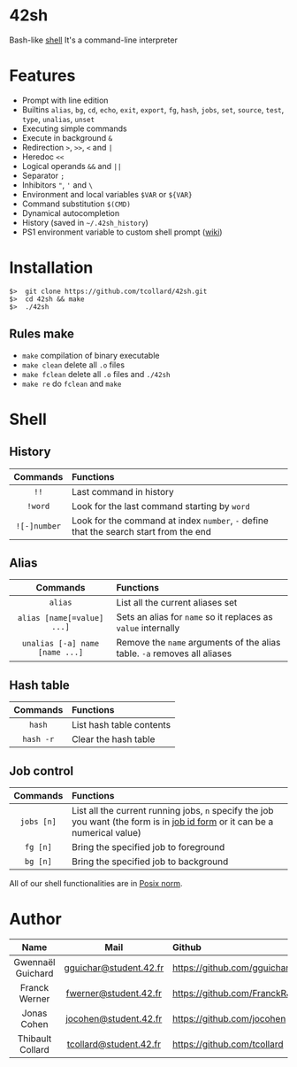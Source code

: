 # 42sh
Bash-like [shell](https://en.wikipedia.org/wiki/Unix_shell)
It's a command-line interpreter

# Features
  - Prompt with line edition
  - Builtins `alias`, `bg`, `cd`, `echo`, `exit`, `export`, `fg`, `hash`, `jobs`, `set`, `source`, `test`, `type`, `unalias`, `unset`
  - Executing simple commands
  - Execute in background `&`
  - Redirection `>`, `>>`, `<` and `|`
  - Heredoc `<<`
  - Logical operands `&&` and `||`
  - Separator `;`
  - Inhibitors `"`, `'` and `\`
  - Environment and local variables `$VAR` or `${VAR}`
  - Command substitution `$(CMD)`
  - Dynamical autocompletion
  - History (saved in `~/.42sh_history`)
  - PS1 environment variable to custom shell prompt ([wiki](https://ss64.com/bash/syntax-prompt.html))
  
# Installation
```
$>  git clone https://github.com/tcollard/42sh.git
$>  cd 42sh && make
$>  ./42sh
```
## Rules make
  - `make` compilation of binary executable
  - `make clean` delete all `.o` files
  - `make fclean` delete all `.o` files and `./42sh`
  - `make re` do `fclean` and `make`

# Shell

## History 
Commands|Functions|
:-:|:--
`!!`|Last command in history
`!word`|Look for the last command starting by `word`
`![-]number`|Look for the command at index `number`, `-` define that the search start from the end

## Alias
Commands|Functions|
:-:|:--
`alias`|List all the current aliases set
`alias [name[=value] ...]`|Sets an alias for `name` so it replaces as `value` internally 
`unalias [-a] name [name ...]`|Remove the `name` arguments of the alias table. `-a` removes all aliases

## Hash table
Commands|Functions|
:-:|:--
`hash`|List hash table contents
`hash -r`|Clear the hash table

## Job control
Commands|Functions|
:-:|:--
`jobs [n]`|List all the current running jobs, `n` specify the job you want (the form is in [job id form](http://pubs.opengroup.org/onlinepubs/9699919799/basedefs/V1_chap03.html#tag_03_204) or it can be a numerical value) 
`fg [n]`|Bring the specified job to foreground
`bg [n]`|Bring the specified job to background

All of our shell functionalities are in [Posix norm](https://pubs.opengroup.org/onlinepubs/9699919799.2018edition/).

# Author
Name|Mail|Github
:-:|:-:|:--
Gwennaël Guichard|gguichar@student.42.fr|https://github.com/gguichard
Franck Werner|fwerner@student.42.fr|https://github.com/FranckRJ
Jonas Cohen|jocohen@student.42.fr|https://github.com/jocohen
Thibault Collard|tcollard@student.42.fr|https://github.com/tcollard
